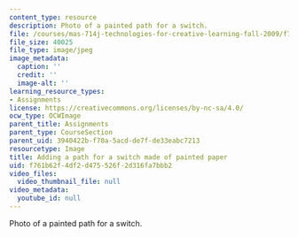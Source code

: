 ```yaml
---
content_type: resource
description: Photo of a painted path for a switch.
file: /courses/mas-714j-technologies-for-creative-learning-fall-2009/f761b62f4df2d475526f2d316fa7bbb2_Image9.jpg
file_size: 40025
file_type: image/jpeg
image_metadata:
  caption: ''
  credit: ''
  image-alt: ''
learning_resource_types:
- Assignments
license: https://creativecommons.org/licenses/by-nc-sa/4.0/
ocw_type: OCWImage
parent_title: Assignments
parent_type: CourseSection
parent_uid: 3940422b-f70a-5acd-de7f-de33eabc7213
resourcetype: Image
title: Adding a path for a switch made of painted paper
uid: f761b62f-4df2-d475-526f-2d316fa7bbb2
video_files:
  video_thumbnail_file: null
video_metadata:
  youtube_id: null
---
```

Photo of a painted path for a switch.